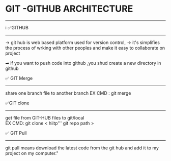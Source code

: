 # GIT -GITHUB ARCHITECTURE 
****************************


i
✅GITHUB
**********************
-> git hub is web based platform used for version control,
-> it's simplifies the process of wrking with other peoples and 
   make it easy to collaborate on project

➡ if you want to push code into github ,you shud create 
   a new directory in github

✅ GIT Merge 
**********************
share one branch file to another branch 
EX CMD : git merge <Source-Branch> <Destination-Branch>

✅GIT clone
*********************
get file from GIT-HUB files to git/local  
 EX CMD: git clone < hiitp''' git repo path >

✅ GIT Pull
******************
git pull means download the latest code from the git hub and add
it to my project on my computer."

